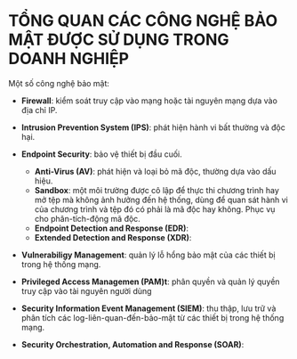 # TỔNG QUAN CÁC CÔNG NGHỆ BẢO MẬT ĐƯỢC SỬ DỤNG TRONG DOANH NGHIỆP

Một số công nghệ bảo mật:

- **Firewall**: kiểm soát truy cập vào mạng hoặc tài nguyên mạng dựa vào địa chỉ IP.
- **Intrusion Prevention System (IPS)**: phát hiện hành vi bất thường và độc hại.
- **Endpoint Security**: bảo vệ thiết bị đầu cuối.

    - **Anti-Virus (AV)**: phát hiện và loại bỏ mã độc, thường dựa vào dấu hiệu.
    - **Sandbox**: một môi trường được cô lập để thực thi chương trình hay mở tệp mà không ảnh hưởng đến hệ thống, dùng để quan sát hành vi của chương trình và tệp đó có phải là mã độc hay không. Phục vụ cho phân-tích-động mã độc.
    - **Endpoint Detection and Response (EDR)**:
    - **Extended Detection and Response (XDR)**:

- **Vulnerabiligy Management**: quản lý lỗ hổng bảo mật của các thiết bị trong hệ thống mạng.
- **Privileged Access Managemen (PAM)t**: phân quyền và quản lý quyền truy cập vào tài nguyên người dùng
- **Security Information Event Management (SIEM)**: thu thập, lưu trữ và phân tích các log-liên-quan-đến-bảo-mật từ các thiết bị trong hệ thống mạng.
- **Security Orchestration, Automation and Response (SOAR)**:
